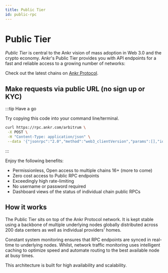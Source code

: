 ```yaml
---
title: Public Tier
id: public-rpc
---
```


# Public Tier

*Public Tier* is central to the Ankr vision of mass adoption in Web 3.0 and the crypto economy. Ankr's Public Tier provides you with API endpoints for a fast and reliable access to a growing number of networks:

Check out the latest chains on [Ankr Protocol](https://www.ankr.com/protocol/public/).

## Make requests via public URL (no sign up or KYC)

:::tip Have a go

Try copying this code into your command line/terminal.

```bash
curl https://rpc.ankr.com/arbitrum \
 -X POST \
 -H "Content-Type: application/json" \
 --data '{"jsonrpc":"2.0","method":"web3_clientVersion","params":[],"id":1}'

```

:::

Enjoy the following benefits:

- Permissionless, Open access to multiple chains 16+ (more to come)
- Zero cost access to Public RPC endpoints
- Exceedingly high rate-limiting
- No username or password required
- Dashboard views of the status of individual chain public RPCs

## How it works

The Public Tier sits on top of the Ankr Protocol network. It is kept stable using a backbone of multiple underlying nodes globally distributed across 200 data centers as well as individual providers' homes.

Constant system monitoring ensures that RPC endpoints are synced in real-time to underlying nodes. Whilst, network traffic monitoring uses intelligent caching to optimize speed and automate routing to the best available node at busy times.

This architecture is built for high availability and scalability.
